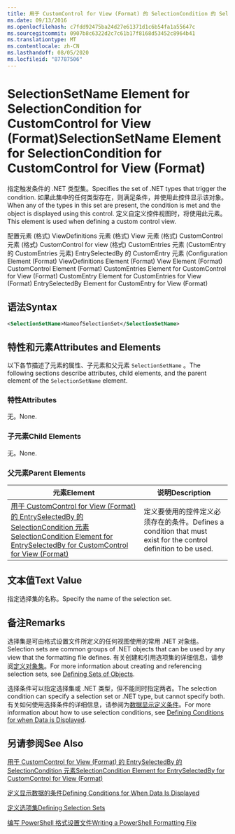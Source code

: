 ```yaml
---
title: 用于 CustomControl for View (Format) 的 SelectionCondition 的 SelectionSetName 元素 |Microsoft Docs
ms.date: 09/13/2016
ms.openlocfilehash: c7fdd92475ba24d27e61371d1c6b54fa1a55647c
ms.sourcegitcommit: 0907b8c6322d2c7c61b17f8168d53452c8964b41
ms.translationtype: MT
ms.contentlocale: zh-CN
ms.lasthandoff: 08/05/2020
ms.locfileid: "87787506"
---
```

# <a name="selectionsetname-element-for-selectioncondition-for-customcontrol-for-view-format"></a><span data-ttu-id="e3eb3-102">SelectionSetName Element for SelectionCondition for CustomControl for View (Format)</span><span class="sxs-lookup"><span data-stu-id="e3eb3-102">SelectionSetName Element for SelectionCondition for CustomControl for View (Format)</span></span>

<span data-ttu-id="e3eb3-103">指定触发条件的 .NET 类型集。</span><span class="sxs-lookup"><span data-stu-id="e3eb3-103">Specifies the set of .NET types that trigger the condition.</span></span> <span data-ttu-id="e3eb3-104">如果此集中的任何类型存在，则满足条件，并使用此控件显示该对象。</span><span class="sxs-lookup"><span data-stu-id="e3eb3-104">When any of the types in this set are present, the condition is met and the object is displayed using this control.</span></span> <span data-ttu-id="e3eb3-105">定义自定义控件视图时，将使用此元素。</span><span class="sxs-lookup"><span data-stu-id="e3eb3-105">This element is used when defining a custom control view.</span></span>

<span data-ttu-id="e3eb3-106">配置元素 (格式) ViewDefinitions 元素 (格式) View 元素 (格式) CustomControl 元素 (格式) CustomControl for view (格式) CustomEntries 元素 (CustomEntry 的 CustomEntries 元素) EntrySelectedBy 的 CustomEntry 元素 (</span><span class="sxs-lookup"><span data-stu-id="e3eb3-106">Configuration Element (Format) ViewDefinitions Element (Format) View Element (Format) CustomControl Element (Format) CustomEntries Element for CustomControl for View (Format) CustomEntry Element for CustomEntries for View (Format) EntrySelectedBy Element for CustomEntry for View (Format)</span></span>

## <a name="syntax"></a><span data-ttu-id="e3eb3-107">语法</span><span class="sxs-lookup"><span data-stu-id="e3eb3-107">Syntax</span></span>

```xml
<SelectionSetName>NameofSelectionSet</SelectionSetName>
```

## <a name="attributes-and-elements"></a><span data-ttu-id="e3eb3-108">特性和元素</span><span class="sxs-lookup"><span data-stu-id="e3eb3-108">Attributes and Elements</span></span>

<span data-ttu-id="e3eb3-109">以下各节描述了元素的属性、子元素和父元素 `SelectionSetName` 。</span><span class="sxs-lookup"><span data-stu-id="e3eb3-109">The following sections describe attributes, child elements, and the parent element of the `SelectionSetName` element.</span></span>

### <a name="attributes"></a><span data-ttu-id="e3eb3-110">特性</span><span class="sxs-lookup"><span data-stu-id="e3eb3-110">Attributes</span></span>

<span data-ttu-id="e3eb3-111">无。</span><span class="sxs-lookup"><span data-stu-id="e3eb3-111">None.</span></span>

### <a name="child-elements"></a><span data-ttu-id="e3eb3-112">子元素</span><span class="sxs-lookup"><span data-stu-id="e3eb3-112">Child Elements</span></span>

<span data-ttu-id="e3eb3-113">无。</span><span class="sxs-lookup"><span data-stu-id="e3eb3-113">None.</span></span>

### <a name="parent-elements"></a><span data-ttu-id="e3eb3-114">父元素</span><span class="sxs-lookup"><span data-stu-id="e3eb3-114">Parent Elements</span></span>

|<span data-ttu-id="e3eb3-115">元素</span><span class="sxs-lookup"><span data-stu-id="e3eb3-115">Element</span></span>|<span data-ttu-id="e3eb3-116">说明</span><span class="sxs-lookup"><span data-stu-id="e3eb3-116">Description</span></span>|
|-------------|-----------------|
|[<span data-ttu-id="e3eb3-117">用于 CustomControl for View (Format) 的 EntrySelectedBy 的 SelectionCondition 元素</span><span class="sxs-lookup"><span data-stu-id="e3eb3-117">SelectionCondition Element for EntrySelectedBy for CustomControl for View (Format)</span></span>](./selectioncondition-element-for-entryselectedby-for-customcontrol-format.md)|<span data-ttu-id="e3eb3-118">定义要使用的控件定义必须存在的条件。</span><span class="sxs-lookup"><span data-stu-id="e3eb3-118">Defines a condition that must exist for the control definition to be used.</span></span>|

## <a name="text-value"></a><span data-ttu-id="e3eb3-119">文本值</span><span class="sxs-lookup"><span data-stu-id="e3eb3-119">Text Value</span></span>

<span data-ttu-id="e3eb3-120">指定选择集的名称。</span><span class="sxs-lookup"><span data-stu-id="e3eb3-120">Specify the name of the selection set.</span></span>

## <a name="remarks"></a><span data-ttu-id="e3eb3-121">备注</span><span class="sxs-lookup"><span data-stu-id="e3eb3-121">Remarks</span></span>

<span data-ttu-id="e3eb3-122">选择集是可由格式设置文件所定义的任何视图使用的常用 .NET 对象组。</span><span class="sxs-lookup"><span data-stu-id="e3eb3-122">Selection sets are common groups of .NET objects that can be used by any view that the formatting file defines.</span></span> <span data-ttu-id="e3eb3-123">有关创建和引用选项集的详细信息，请参阅[定义对象集](./defining-selection-sets.md)。</span><span class="sxs-lookup"><span data-stu-id="e3eb3-123">For more information about creating and referencing selection sets, see [Defining Sets of Objects](./defining-selection-sets.md).</span></span>

<span data-ttu-id="e3eb3-124">选择条件可以指定选择集或 .NET 类型，但不能同时指定两者。</span><span class="sxs-lookup"><span data-stu-id="e3eb3-124">The selection condition can specify a selection set or .NET type, but cannot specify both.</span></span> <span data-ttu-id="e3eb3-125">有关如何使用选择条件的详细信息，请参阅为[数据显示定义条件](./defining-conditions-for-displaying-data.md)。</span><span class="sxs-lookup"><span data-stu-id="e3eb3-125">For more information about how to use selection conditions, see [Defining Conditions for when Data is Displayed](./defining-conditions-for-displaying-data.md).</span></span>

## <a name="see-also"></a><span data-ttu-id="e3eb3-126">另请参阅</span><span class="sxs-lookup"><span data-stu-id="e3eb3-126">See Also</span></span>

[<span data-ttu-id="e3eb3-127">用于 CustomControl for View (Format) 的 EntrySelectedBy 的 SelectionCondition 元素</span><span class="sxs-lookup"><span data-stu-id="e3eb3-127">SelectionCondition Element for EntrySelectedBy for CustomControl for View (Format)</span></span>](./selectioncondition-element-for-entryselectedby-for-customcontrol-format.md)

[<span data-ttu-id="e3eb3-128">定义显示数据的条件</span><span class="sxs-lookup"><span data-stu-id="e3eb3-128">Defining Conditions for When Data Is Displayed</span></span>](./defining-conditions-for-displaying-data.md)

[<span data-ttu-id="e3eb3-129">定义选项集</span><span class="sxs-lookup"><span data-stu-id="e3eb3-129">Defining Selection Sets</span></span>](./defining-selection-sets.md)

[<span data-ttu-id="e3eb3-130">编写 PowerShell 格式设置文件</span><span class="sxs-lookup"><span data-stu-id="e3eb3-130">Writing a PowerShell Formatting File</span></span>](./writing-a-powershell-formatting-file.md)
